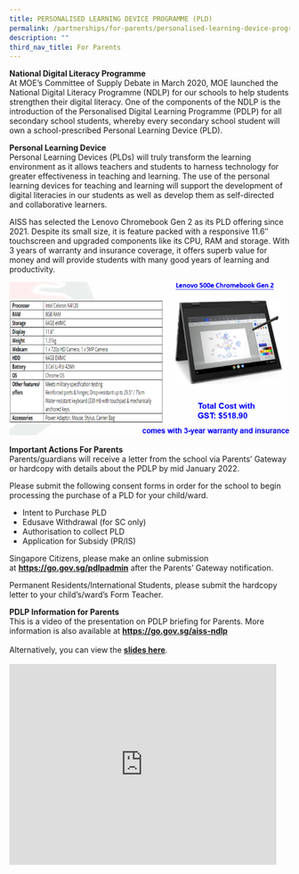 ```yaml
---
title: PERSONALISED LEARNING DEVICE PROGRAMME (PLD)
permalink: /partnerships/for-parents/personalised-learning-device-programme-pld
description: ""
third_nav_title: For Parents
---
```

<p><strong>National Digital Literacy Programme<br /></strong>At MOE&rsquo;s Committee of Supply Debate in March 2020, MOE launched the National Digital Literacy Programme (NDLP) for our schools to help students strengthen their digital literacy. One of the components of the NDLP is the introduction of the Personalised Digital Learning Programme (PDLP) for all secondary school students, whereby every secondary school student will own a school-prescribed Personal Learning Device (PLD).</p>
<p><strong>Personal Learning Device<br /></strong>Personal Learning Devices (PLDs) will truly transform the learning environment as it allows teachers and students to harness technology for greater effectiveness in teaching and learning. The use of the personal learning devices for teaching and learning will support the development of digital literacies in our students as well as develop them as self-directed and collaborative learners.</p>
<p>AISS has selected the Lenovo Chromebook Gen 2 as its PLD offering since 2021. Despite its small size, it is feature packed with a responsive 11.6&Prime; touchscreen and upgraded components like its CPU, RAM and storage. With 3 years of warranty and insurance coverage, it offers superb value for money and will provide students with many good years of learning and productivity.</p>
<img src="/images/updated%20specs%20chromebook.png">
<p><strong>Important Actions For Parents<br /></strong>Parents/guardians will receive a letter from the school via Parents&rsquo; Gateway or hardcopy with details about the PDLP by mid January 2022.</p>
<p>Please submit the following consent forms in order for the school to begin processing the purchase of a PLD for your child/ward.&nbsp;</p>
<ul>
<li>Intent to Purchase PLD</li>
<li>Edusave Withdrawal (for SC only)</li>
<li>Authorisation to collect PLD</li>
<li>Application for Subsidy (PR/IS)</li>
</ul>
<p>Singapore Citizens, please make an online submission at&nbsp;<strong><a href="https://go.gov.sg/pdlpadmin" target="_blank" rel="noopener">https://go.gov.sg/pdlpadmin</a></strong>&nbsp;after the Parents&rsquo; Gateway notification.&nbsp;</p>
<p>Permanent Residents/International Students, please submit the hardcopy letter to your child&rsquo;s/ward&rsquo;s Form Teacher.</p>
<p><strong>PDLP Information for Parents<br /></strong>This is a video of the presentation on PDLP briefing for Parents. More information is also available at <strong><a href="https://go.gov.sg/aiss-ndlp" target="_blank" rel="noopener">https://go.gov.sg/aiss-ndlp</a></strong><br /><br />Alternatively, you can view the&nbsp;<strong><a href="https://drive.google.com/file/d/1fNpb8iGDDDdAxYQTe99cUJq_KIR-LnQB/view?usp=sharing" target="_blank" rel="noopener">slides here</a></strong>.<br /><br /><iframe src="https://www.youtube.com/embed/7QnBykC_TrU?wmode=transparent" width="480" height="360" frameborder="0" allowfullscreen="allowfullscreen" data-mce-fragment="1"></iframe></p>